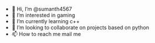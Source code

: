 - 👋 Hi, I’m @sumanth4567
- 👀 I’m interested in gaming
- 🌱 I’m currently learning c++
- 💞️ I’m looking to collaborate on projects based on python
- 📫 How to reach me mail me

<!---
sumanth4567/sumanth4567 is a ✨ special ✨ repository because its `README.md` (this file) appears on your GitHub profile.
You can click the Preview link to take a look at your changes.
--->
